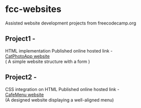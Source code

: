 # fcc-websites
Assisted website development projects from freecodecamp.org 
                                                                            

<h2>Project1 -</h2>                                                              

HTML implementation
Published online hosted link -                                            
<a href="https://vermashaurya.github.io/fcc-websites/CatPhotoApp/catphotoapp.html">CatPhotoApp website</a>       
( A simple website structure with a form )

<h2>Project2 -</h2>                                                        

CSS integration on HTML
Published online hosted link -                                      
<a href="https://vermashaurya.github.io/fcc-websites/CafeMenu/cafemenu.html">CafeMenu website</a>        
(A designed website displaying a well-aligned menu)
